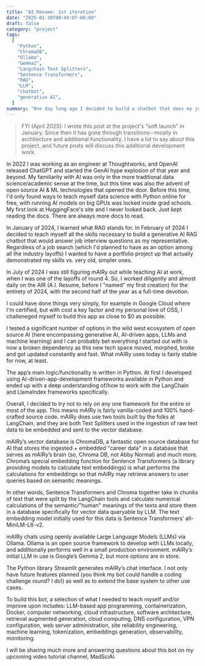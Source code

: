 ```yaml
---
title: "AI Resume: 1st iteration"
date: "2025-01-30T00:49:07-06:00"
draft: false
category: "project"
tags:
  [
    "Python",
    "ChromaDB",
    "Ollama",
    "Gemma2",
    "Langchain Text Splitters",
    "Sentence Transformers",
    "RAG",
    "LLM",
    "chatbot",
    "generative AI",
  ]
summary: "One day long ago I decided to build a chatbot that does my job interviews for me. This led to a magnitude of learning what I needed to do this that this post is only a fraction of the story."
---
```


> FYI (April 2025): I wrote this post at the project's "soft launch" in January. Since then it has gone through transitions--mostly in architecture and additional functionality. I have a lot to say about this project, and future posts will discuss this additional development work.

In 2022 I was working as an engineer at Thoughtworks, and OpenAI released ChatGPT and started the GenAI hype explosion of that year and beyond. My familiarity with AI was only in the more traditional data science/academic sense at the time, but this time was also the advent of open source AI & ML technologies that opened the door. Before this time, I'd only found ways to teach myself data science with Python online for free, with running AI models on big GPUs was locked inside grad schools. My first look at HuggingFace's site and I never looked back. Just kept reading the docs. There are always more docs to read.

In January of 2024, I learned what RAG stands for. In February of 2024 I decided to teach myself all the skills necessary to build a generative AI RAG chatbot that would answer job interview questions as my representative. Regardless of a job search (which I'd planned to have as an option among all the industry layoffs) I wanted to have a portfolio project up that actually demonstrated my skills vs. very old, simpler ones.

In July of 2024 I was still figuring mAIRy out while teaching AI at work, when I was one of the layoffs of round 4. So, I worked diligently and almost daily on the AIR (A.I. Resume, before I "named" my first creation) for the entirety of 2024, with the second half of the year as a full-time devotion.

I could have done things very simply, for example in Google Cloud where I'm certified, but with cost a key factor and my personal love of OSS, I challeneged myself to build this app as close to $0 as possible.

I tested a significant number of options in the wild west ecosystem of open source AI (here encompassing generative AI, AI-driven apps, LLMs and machine learning) and I can probably bet everything I started out with is now a broken dependency as this new tech space moved, morphed, broke and got updated constantly and fast. What mAIRy uses today is fairly stable for now, at least.

The app’s main logic/functionality is written in Python. At first I developed using AI-driven-app-development frameworks available in Python and ended up with a deep understanding of/how to work with the LangChain and LlamaIndex frameworks specifically.

Overall, I decided to try not to rely on any one framework for the entire or most of the app. This means mAIRy is fairly vanilla-coded and 100% hand-crafted source code. mAIRy does use two tools built by the folks at LangChain, and they are both Text Splitters used in the ingestion of raw text data to be embedded and sent to the vector database.

mAIRy’s vector database is ChromaDB, a fantastic open source database for AI that stores the ingested + embedded "career data" in a database that serves as mAIRy’s brain (so, Chroma DB, not Abby Normal) and much more. Chroma’s special embedding function for Sentence Transformers (a library providing models to calculate text embeddings) is what performs the calculations for embeddings so that mAIRy may retrieve answers to user queries based on semantic meanings.

In other words, Sentence Transformers and Chroma together take in chunks of text that were split by the LangChain tools and calculate numerical calculations of the semantic/"human" meanings of the texts and store them in a database specifically for vector data queryable by LLM. The text embedding model initially used for this data is Sentence Transformers’ all-MiniLM-L6-v2.

mAIRy chats using openly available Large Language Models (LLMs) via Ollama. Ollama is an open source framework to develop with LLMs locally, and additionally performs well in a small production environment. mAIRy’s initial LLM in use is Google’s Gemma 2, but more options are in store.

The Python library Streamlit generates mAIRy’s chat interface. I not only have future features planned (you think my bot could handle a coding challenge round? I do!) as well as to extend the base system to other use cases.

To build this bot, a selection of what I needed to teach myself and/or improve upon includes: LLM-based app programming, containerization, Docker, computer networking, cloud infrastructure, software architecture, retrieval augmented generation, cloud computing, DNS configuration, VPN configuration, web server administration, site reliability engineering, machine learning, tokenization, embeddings generation, observability, monitoring.

I will be sharing much more and answering questions about this bot on my upcoming video tutorial channel, MadSciAI.
